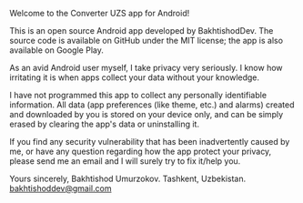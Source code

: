 Welcome to the Converter UZS app for Android!

This is an open source Android app developed by BakhtishodDev. The source code is available on GitHub under the MIT license; the app is also available on Google Play.

As an avid Android user myself, I take privacy very seriously. I know how irritating it is when apps collect your data without your knowledge.

I have not programmed this app to collect any personally identifiable information. All data (app preferences (like theme, etc.) and alarms) created and downloaded by you is stored on your device only, and can be simply erased by clearing the app's data or uninstalling it.

If you find any security vulnerability that has been inadvertently caused by me, or have any question regarding how the app protect your privacy, please send me an email and I will surely try to fix it/help you.

Yours sincerely, 
Bakhtishod Umurzokov. 
Tashkent, Uzbekistan. 
bakhtishoddev@gmail.com